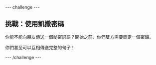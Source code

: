--- challenge ---
## 挑戰：使用凱撒密碼
你能不能向朋友傳送一個祕密詞語？開始之前，你們雙方需要商定一個密鑰。

你們甚至可以互相傳送完整的句子！


--- /challenge ---